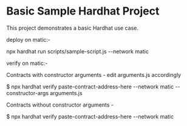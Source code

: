 # Basic Sample Hardhat Project

This project demonstrates a basic Hardhat use case. 

deploy on matic:-

npx hardhat run scripts/sample-script.js --network matic 

verify on matic:-

Contracts with constructor arguments - edit arguments.js accordingly

$ npx hardhat verify paste-contract-address-here --network matic --constructor-args arguments.js

Contracts without constructor arguments -

$ npx hardhat verify paste-contract-address-here --network matic
